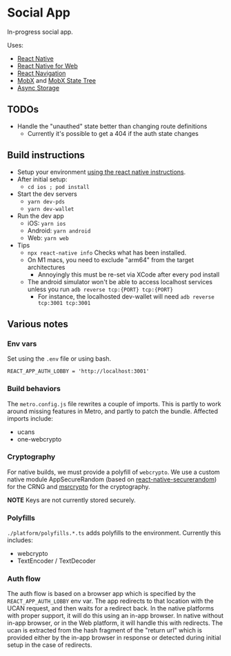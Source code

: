 # Social App

In-progress social app.

Uses:

- [React Native](https://reactnative.dev)
- [React Native for Web](https://necolas.github.io/react-native-web/)
- [React Navigation](https://reactnative.dev/docs/navigation#react-navigation)
- [MobX](https://mobx.js.org/README.html) and [MobX State Tree](https://mobx-state-tree.js.org/)
- [Async Storage](https://github.com/react-native-async-storage/async-storage)

## TODOs

- Handle the "unauthed" state better than changing route definitions
  - Currently it's possible to get a 404 if the auth state changes

## Build instructions

- Setup your environment [using the react native instructions](https://reactnative.dev/docs/environment-setup).
- After initial setup:
  - `cd ios ; pod install`
- Start the dev servers
  - `yarn dev-pds`
  - `yarn dev-wallet`
- Run the dev app
  - iOS: `yarn ios`
  - Android: `yarn android`
  - Web: `yarn web`
- Tips
  - `npx react-native info` Checks what has been installed.
  - On M1 macs, you need to exclude "arm64" from the target architectures
    - Annoyingly this must be re-set via XCode after every pod install
  - The android simulator won't be able to access localhost services unless you run `adb reverse tcp:{PORT} tcp:{PORT}`
    - For instance, the localhosted dev-wallet will need `adb reverse tcp:3001 tcp:3001`

## Various notes

### Env vars

Set using the `.env` file or using bash.

```
REACT_APP_AUTH_LOBBY = 'http://localhost:3001'
```

### Build behaviors

The `metro.config.js` file rewrites a couple of imports. This is partly to work around missing features in Metro, and partly to patch the bundle. Affected imports include:

- ucans
- one-webcrypto

### Cryptography

For native builds, we must provide a polyfill of `webcrypto`. We use a custom native module AppSecureRandom (based on [react-native-securerandom](https://github.com/robhogan/react-native-securerandom)) for the CRNG and [msrcrypto](https://github.com/kevlened/msrCrypto) for the cryptography.

**NOTE** Keys are not currently stored securely.

### Polyfills

`./platform/polyfills.*.ts` adds polyfills to the environment. Currently this includes:

- webcrypto
- TextEncoder / TextDecoder

### Auth flow

The auth flow is based on a browser app which is specified by the `REACT_APP_AUTH_LOBBY` env var. The app redirects to that location with the UCAN request, and then waits for a redirect back. In the native platforms with proper support, it will do this using an in-app browser. In native without in-app browser, or in the Web platform, it will handle this with redirects. The ucan is extracted from the hash fragment of the "return url" which is provided either by the in-app browser in response or detected during initial setup in the case of redirects.